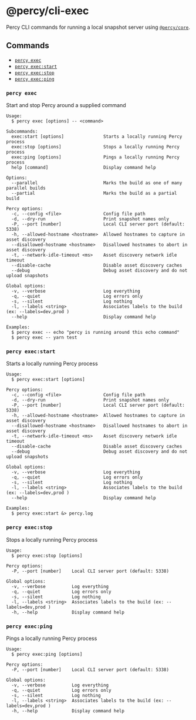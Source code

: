 # @percy/cli-exec

Percy CLI commands for running a local snapshot server using [`@percy/core`](./packages/core).

## Commands
<!-- commands -->
* [`percy exec`](#percy-exec)
* [`percy exec:start`](#percy-execstart)
* [`percy exec:stop`](#percy-execstop)
* [`percy exec:ping`](#percy-execping)

### `percy exec`

Start and stop Percy around a supplied command

```
Usage:
  $ percy exec [options] -- <command>

Subcommands:
  exec:start [options]               Starts a locally running Percy process
  exec:stop [options]                Stops a locally running Percy process
  exec:ping [options]                Pings a locally running Percy process
  help [command]                     Display command help

Options:
  --parallel                         Marks the build as one of many parallel builds
  --partial                          Marks the build as a partial build

Percy options:
  -c, --config <file>                Config file path
  -d, --dry-run                      Print snapshot names only
  -P, --port [number]                Local CLI server port (default: 5338)
  -h, --allowed-hostname <hostname>  Allowed hostnames to capture in asset discovery
  --disallowed-hostname <hostname>   Disallowed hostnames to abort in asset discovery
  -t, --network-idle-timeout <ms>    Asset discovery network idle timeout
  --disable-cache                    Disable asset discovery caches
  --debug                            Debug asset discovery and do not upload snapshots

Global options:
  -v, --verbose                      Log everything
  -q, --quiet                        Log errors only
  -s, --silent                       Log nothing
  -l, --labels <string>              Associates labels to the build (ex: --labels=dev,prod )
  --help                             Display command help

Examples:
  $ percy exec -- echo "percy is running around this echo command"
  $ percy exec -- yarn test
```

### `percy exec:start`

Starts a locally running Percy process

```
Usage:
  $ percy exec:start [options]

Percy options:
  -c, --config <file>                Config file path
  -d, --dry-run                      Print snapshot names only
  -P, --port [number]                Local CLI server port (default: 5338)
  -h, --allowed-hostname <hostname>  Allowed hostnames to capture in asset discovery
  --disallowed-hostname <hostname>   Disallowed hostnames to abort in asset discovery
  -t, --network-idle-timeout <ms>    Asset discovery network idle timeout
  --disable-cache                    Disable asset discovery caches
  --debug                            Debug asset discovery and do not upload snapshots

Global options:
  -v, --verbose                      Log everything
  -q, --quiet                        Log errors only
  -s, --silent                       Log nothing
  -l, --labels <string>              Associates labels to the build (ex: --labels=dev,prod )
  --help                             Display command help

Examples:
  $ percy exec:start &> percy.log
```

### `percy exec:stop`

Stops a locally running Percy process

```
Usage:
  $ percy exec:stop [options]

Percy options:
  -P, --port [number]    Local CLI server port (default: 5338)

Global options:
  -v, --verbose          Log everything
  -q, --quiet            Log errors only
  -s, --silent           Log nothing
  -l, --labels <string>  Associates labels to the build (ex: --labels=dev,prod )
  -h, --help             Display command help
```

### `percy exec:ping`

Pings a locally running Percy process

```
Usage:
  $ percy exec:ping [options]

Percy options:
  -P, --port [number]    Local CLI server port (default: 5338)

Global options:
  -v, --verbose          Log everything
  -q, --quiet            Log errors only
  -s, --silent           Log nothing
  -l, --labels <string>  Associates labels to the build (ex: --labels=dev,prod )
  -h, --help             Display command help
```
<!-- commandsstop -->
